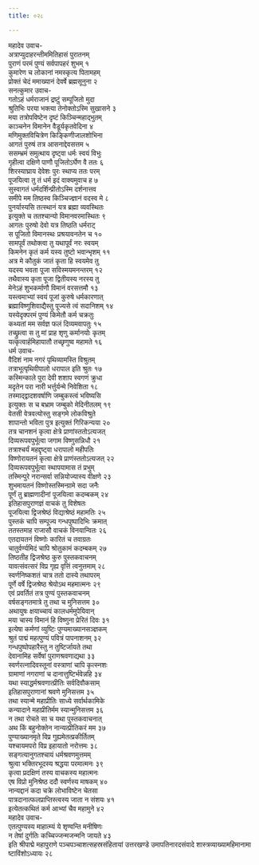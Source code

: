 ```yaml
---
title: ०२८

---
```

महादेव उवाच-  
अत्राप्युदाहरन्तीममितिहासं पुरातनम्  
पुराणं परमं पुण्यं सर्वपापहरं शुभम् १  
कुमारेण च लोकानां नमस्कृत्य पितामहम्  
प्रोक्तं चेदं ममाख्यानं देवर्षे ब्रह्मसूनुना २  
सनत्कुमार उवाच-  
गतोऽहं धर्मराजानं द्रष्टुं सम्पूजितो मुदा  
श्रुतिभिः परया भक्त्या तेनोक्तोऽस्मि सुखासने ३  
मया तत्रोपविष्टेन दृष्टं किञ्चिन्महाद्भुतम्  
काञ्चनेन विमानेन वैडूर्यकृतवेदिना ४  
मणिमुक्तविचित्रेण किङ्किणीजालशोभिना  
आगतं पुरुषं तत्र आसनाद्देवसत्तम ५  
ससम्भ्रमं समुत्थाय दृष्ट्वा धर्मः स्वयं विभुः  
गृहीत्वा दक्षिणे पाणौ पूजितोऽर्घेण वै ततः ६  
शिरस्याघ्राय देवेशः पुरः स्थाप्य ततः परम्  
पूजयित्वा तु तं धर्म इदं वाक्यमुवाच ह ७  
सुस्वागतं धर्मदर्शिन्प्रीतोऽस्मि दर्शनात्तव  
समीपे मम तिष्ठस्व किञ्चिज्ज्ञानं वदस्व मे ८  
पुनर्यास्यसि तत्स्थानं यत्र ब्रह्मा व्यवस्थितः  
इत्युक्ते च ततश्चान्यो विमानवरमास्थितः ९  
आगतः पुरुषो देवो यत्र तिष्ठति धर्मराट्  
स पूजितो विमानस्थः प्रश्रयावनतेन च १०  
सामपूर्वं तथोक्त्वा तु यथापूर्वं नरः स्वयम्  
किमनेन कृतं कर्म यस्य तुष्टो भवान्भृशम् ११  
अत्र मे कौतुकं जातं कृता हि स्वयमेव तु  
यदस्य भवता पूजा सविस्मयमनन्तरम् १२  
तथैवास्य कृता पूजा द्वितीयस्य नरस्य तु  
मेनेऽहं शुभकर्माणौ विमानं वरसत्तमौ १३  
यस्त्वमाभ्यां स्वयं पूजां कुरुषे धर्मकारणात्  
ब्रह्माविष्णुशिवाद्यैस्तु पूज्यसे त्वं सदानिशम् १४  
यस्येदृक्परमं पुण्यं किमेतौ कर्म चक्रतुः  
कथ्यतां मम सर्वज्ञ फलं दिव्यमवापतुः १५  
तच्छ्रुत्वा स तु मां प्राह शृणु कर्मानयोः कृतम्  
यत्कृत्वार्हमिहायातौ तच्छृणुष्व महामते १६  
धर्म उवाच-  
वैदिशं नाम नगरं पृथिव्यामस्ति विश्रुतम्  
तत्राभूत्पृथिवीपालो धरापाल इति श्रुतः १७  
कस्मिन्काले पुरा देवी शशाप स्वगणं क्रुधा  
मदृतेन परा नारी भर्त्तुर्यन्मे निवेशिता १८  
तस्माद्द्वादशवर्षाणि जम्बुकस्त्वं भविष्यसि  
इत्युक्तः स च बभ्राम जम्बुको मेदिनीतलम् १९  
वेतसी वेत्रवत्योस्तु सङ्गमे लोकविश्रुते  
शापान्तो भविता पुत्र इत्युक्तं गिरिकन्यया २०  
तत्र चानशनं कृत्वा क्षेत्रे प्राणांस्ततोऽत्यजत्  
दिव्यरूपवपुर्भूत्वा जगाम विष्णुसन्निधौ २१  
तत्राश्चर्यं महद्दृष्ट्वा धरापालो महीपतिः  
विष्णोरायतनं कृत्वा क्षेत्रे प्राणंस्ततोऽत्यजत् २२  
दिव्यरूपवपुर्भूत्वा स्थापयामास तं प्रभुम्  
तस्मिन्पुरे नरान्सर्वा सन्नियोज्यास्य वीक्षणे २३  
शुभमायतनं विष्णोस्तस्मिन्ग्रामे सदा जनैः  
पूर्णं तु ब्राह्मणादीनां पूजयित्वा कदम्बकम् २४  
इतिहासपुराणज्ञं वाचकं तु विशेषतः  
पूजयित्वा द्विजश्रेष्ठं विद्याश्रेष्ठं महामतिः २५  
पुस्तकं चापि सम्पूज्य गन्धपुष्पादिभिः क्रमात्  
ततस्तमाह राजासौ वाचकं विनयान्वितः २६  
एतदायतनं विष्णोः कारितं च तवाग्रतः  
चातुर्वर्ण्यमिदं चापि श्रोतुकामं कदम्बकम् २७  
तिष्ठतीह द्विजश्रेष्ठ कुरु पुस्तकवाचनम्  
यावत्संवत्सरं विप्र गृह्य वृत्तिं त्वनुत्तमाम् २८  
स्वर्णनिष्कशतं चात्र ततो दास्ये तथापरम्  
पूर्णे वर्षे द्विजश्रेष्ठ श्रेयोऽथ महमात्मनः २९  
एवं प्रवर्तितं तत्र पुण्यं पुस्तकवाचनम्  
वर्षसङ्गतमात्रे तु तथा च मुनिसत्तम ३०  
अथायुषः क्षयाच्चायं कालधर्ममुपेयिवान्  
मया चास्य विमानं हि विष्णुना प्रेरितं दिवः ३१  
इत्येषा कर्मणां व्युष्टिः पुण्यमाख्यानसञ्ज्ञकम्  
श्रुतं पाद्मं महत्पुण्यं पवित्रं पापनाशनम् ३२  
गन्धपुष्पोपहारैस्तु न तुष्टिर्जायते तथा  
देवानामिह सर्वेषां पुराणश्रवणाद्यथा ३३  
स्वर्णरत्नादिवस्तूनां वस्त्राणां चापि कृत्स्नशः  
ग्रामाणां नगराणां च दानात्तुष्टिर्भवेन्नहि ३४  
यथा स्याद्धर्मश्रवणात्प्रीतिः सर्वदिवौकसाम्  
इतिहासपुराणानां श्रवणे मुनिसत्तम ३५  
तथा स्यान्मे महाप्रीतिः साध्ये सर्वार्थकामिके  
कन्यादाने महाप्रीतिर्मम स्यान्मुनिसत्तम ३६  
न तथा रोचते सा च यथा पुस्तकवाचनात्  
अथ किं बहुनोक्तेन नान्यत्प्रीतिकरं मम ३७  
पुण्याख्यानमृते विप्र गुह्यमेतत्प्रकीर्तितम्  
यश्चायमपरो विप्र इहायातो नरोत्तमः ३८  
सङ्गत्यानुगतश्चायं धर्मश्रवणमुत्तमम्  
श्रुत्वा भक्तिरभूदस्य श्रद्धया परमात्मनः ३९  
कृत्वा प्रदक्षिणं तस्य वाचकस्य महात्मनः  
एष विप्रो मुनिश्रेष्ठ ददौ स्वर्णस्य माषकम् ४०  
नान्यद्दानं कदा चक्रे लोभाविष्टेन चेतसा  
पात्रदानात्फलप्राप्तिस्त्वस्य जाता न संशयः ४१  
इत्येतत्कथितं कर्म आभ्यां चैव महामुने ४२  
महादेव उवाच-  
एतत्पुण्यस्य माहात्म्यं ये शृण्वन्ति मनीषिणः  
न तेषां दुर्गतिः कच्चिज्जन्मजन्मनि जायते ४३  
इति श्रीपाद्मे महापुराणे पञ्चपञ्चाशत्सहस्रसंहितायां उत्तरखण्डे उमापतिनारदसंवादे शास्त्रव्याख्यामहिमानामा  
ष्टाविंशोऽध्यायः २८